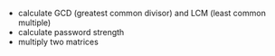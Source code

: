 - calculate GCD (greatest common divisor) and LCM (least common multiple)
- calculate password strength
- multiply two matrices
